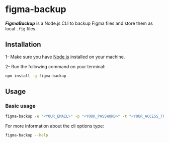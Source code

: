 # figma-backup

_**FigmaBackup**_ is a Node.js CLI to backup Figma files and store them as local `.fig` files.

## Installation

1- Make sure you have [Node.js](https://nodejs.org) installed on your machine.

2- Run the following command on your terminal:
```bash
npm install -g figma-backup
```

## Usage

### Basic usage

```bash
figma-backup -e "<YOUR_EMAIL>" -p "<YOUR_PASSWORD>" -t "<YOUR_ACCESS_TOKEN>" --projects-ids "ID1" "ID2" ... "IDx"
```

For more information about the cli options type:

```bash
figma-backup --help
```